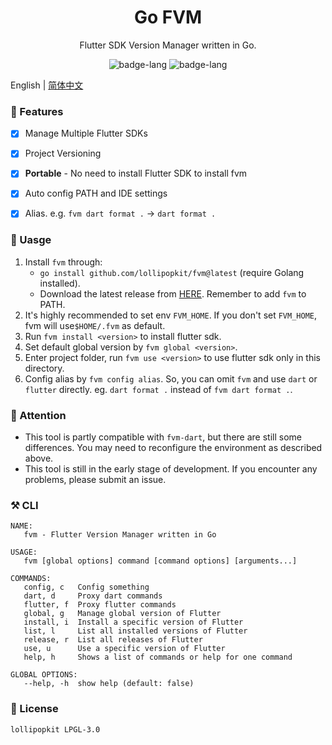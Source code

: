 <h1 align="center">Go FVM</h1>
<p align="center">Flutter SDK Version Manager written in Go.</p>

<p align="center">
    <img alt="badge-lang" src="https://badgen.net/badge/FVM/0.0.8/cyan">
    <img alt="badge-lang" src="https://badgen.net/badge/Go/1.19/purple">
</p>


English | [简体中文](README_CN.md)

### 🍦 Features
- [x] Manage Multiple Flutter SDKs
- [x] Project Versioning
- [x] **Portable** - No need to install Flutter SDK to install fvm
- [x] Auto config PATH and IDE settings
- [x] Alias. e.g. `fvm dart format .` -> `dart format .`


### 💾 Uasge
1. Install `fvm` through:
   - `go install github.com/lollipopkit/fvm@latest` (require Golang installed).
   - Download the latest release from [HERE](https://github.com/lollipopkit/fvm/releases). Remember to add `fvm` to PATH.
2. It's highly recommended to set env `FVM_HOME`. If you don't set `FVM_HOME`, fvm will use`$HOME/.fvm` as default.
3. Run `fvm install <version>` to install flutter sdk.
4. Set default global version by `fvm global <version>`.
5. Enter project folder, run `fvm use <version>` to use flutter sdk only in this directory.
6. Config alias by `fvm config alias`. So, you can omit `fvm` and use `dart` or `flutter` directly. eg. `dart format .` instead of `fvm dart format .`.


### 🔖 Attention
- This tool is partly compatible with `fvm-dart`, but there are still some differences. You may need to reconfigure the environment as described above.
- This tool is still in the early stage of development. If you encounter any problems, please submit an issue.

### ⚒️ CLI
```
NAME:
   fvm - Flutter Version Manager written in Go

USAGE:
   fvm [global options] command [command options] [arguments...]

COMMANDS:
   config, c   Config something
   dart, d     Proxy dart commands
   flutter, f  Proxy flutter commands
   global, g   Manage global version of Flutter
   install, i  Install a specific version of Flutter
   list, l     List all installed versions of Flutter
   release, r  List all releases of Flutter
   use, u      Use a specific version of Flutter
   help, h     Shows a list of commands or help for one command

GLOBAL OPTIONS:
   --help, -h  show help (default: false)
```

### 📝 License
```
lollipopkit LPGL-3.0
```